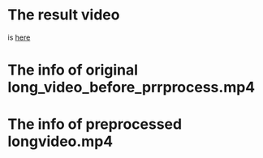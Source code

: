 # The result video
 is [here](https://www.bilibili.com/video/BV1YK4y1T7yY?p=3)
# The info of original long_video_before_prrprocess.mp4 


# The info of preprocessed longvideo.mp4
